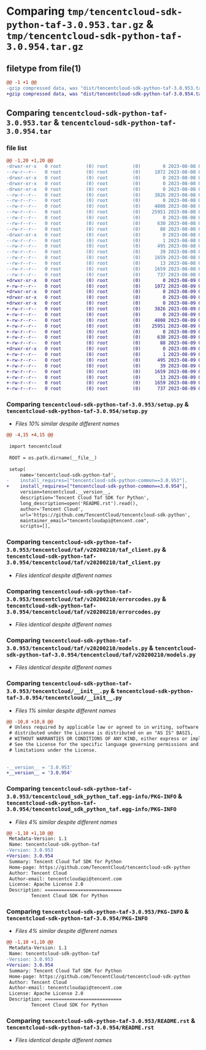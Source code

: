 # Comparing `tmp/tencentcloud-sdk-python-taf-3.0.953.tar.gz` & `tmp/tencentcloud-sdk-python-taf-3.0.954.tar.gz`

## filetype from file(1)

```diff
@@ -1 +1 @@
-gzip compressed data, was "dist/tencentcloud-sdk-python-taf-3.0.953.tar", last modified: Tue Aug  8 00:32:03 2023, max compression
+gzip compressed data, was "dist/tencentcloud-sdk-python-taf-3.0.954.tar", last modified: Wed Aug  9 00:32:13 2023, max compression
```

## Comparing `tencentcloud-sdk-python-taf-3.0.953.tar` & `tencentcloud-sdk-python-taf-3.0.954.tar`

### file list

```diff
@@ -1,20 +1,20 @@
-drwxr-xr-x   0 root         (0) root         (0)        0 2023-08-08 00:32:03.000000 tencentcloud-sdk-python-taf-3.0.953/
--rw-r--r--   0 root         (0) root         (0)     1072 2023-08-08 00:32:03.000000 tencentcloud-sdk-python-taf-3.0.953/setup.py
-drwxr-xr-x   0 root         (0) root         (0)        0 2023-08-08 00:32:03.000000 tencentcloud-sdk-python-taf-3.0.953/tencentcloud/
-drwxr-xr-x   0 root         (0) root         (0)        0 2023-08-08 00:32:03.000000 tencentcloud-sdk-python-taf-3.0.953/tencentcloud/taf/
-drwxr-xr-x   0 root         (0) root         (0)        0 2023-08-08 00:32:03.000000 tencentcloud-sdk-python-taf-3.0.953/tencentcloud/taf/v20200210/
--rw-r--r--   0 root         (0) root         (0)     3826 2023-08-08 00:32:03.000000 tencentcloud-sdk-python-taf-3.0.953/tencentcloud/taf/v20200210/taf_client.py
--rw-r--r--   0 root         (0) root         (0)        0 2023-08-08 00:32:03.000000 tencentcloud-sdk-python-taf-3.0.953/tencentcloud/taf/v20200210/__init__.py
--rw-r--r--   0 root         (0) root         (0)     4808 2023-08-08 00:32:03.000000 tencentcloud-sdk-python-taf-3.0.953/tencentcloud/taf/v20200210/errorcodes.py
--rw-r--r--   0 root         (0) root         (0)    25951 2023-08-08 00:32:03.000000 tencentcloud-sdk-python-taf-3.0.953/tencentcloud/taf/v20200210/models.py
--rw-r--r--   0 root         (0) root         (0)        0 2023-08-08 00:32:03.000000 tencentcloud-sdk-python-taf-3.0.953/tencentcloud/taf/__init__.py
--rw-r--r--   0 root         (0) root         (0)      630 2023-08-08 00:32:03.000000 tencentcloud-sdk-python-taf-3.0.953/tencentcloud/__init__.py
--rw-r--r--   0 root         (0) root         (0)       88 2023-08-08 00:32:03.000000 tencentcloud-sdk-python-taf-3.0.953/setup.cfg
-drwxr-xr-x   0 root         (0) root         (0)        0 2023-08-08 00:32:03.000000 tencentcloud-sdk-python-taf-3.0.953/tencentcloud_sdk_python_taf.egg-info/
--rw-r--r--   0 root         (0) root         (0)        1 2023-08-08 00:32:03.000000 tencentcloud-sdk-python-taf-3.0.953/tencentcloud_sdk_python_taf.egg-info/dependency_links.txt
--rw-r--r--   0 root         (0) root         (0)      495 2023-08-08 00:32:03.000000 tencentcloud-sdk-python-taf-3.0.953/tencentcloud_sdk_python_taf.egg-info/SOURCES.txt
--rw-r--r--   0 root         (0) root         (0)       39 2023-08-08 00:32:03.000000 tencentcloud-sdk-python-taf-3.0.953/tencentcloud_sdk_python_taf.egg-info/requires.txt
--rw-r--r--   0 root         (0) root         (0)     1659 2023-08-08 00:32:03.000000 tencentcloud-sdk-python-taf-3.0.953/tencentcloud_sdk_python_taf.egg-info/PKG-INFO
--rw-r--r--   0 root         (0) root         (0)       13 2023-08-08 00:32:03.000000 tencentcloud-sdk-python-taf-3.0.953/tencentcloud_sdk_python_taf.egg-info/top_level.txt
--rw-r--r--   0 root         (0) root         (0)     1659 2023-08-08 00:32:03.000000 tencentcloud-sdk-python-taf-3.0.953/PKG-INFO
--rw-r--r--   0 root         (0) root         (0)      737 2023-08-08 00:32:03.000000 tencentcloud-sdk-python-taf-3.0.953/README.rst
+drwxr-xr-x   0 root         (0) root         (0)        0 2023-08-09 00:32:13.000000 tencentcloud-sdk-python-taf-3.0.954/
+-rw-r--r--   0 root         (0) root         (0)     1072 2023-08-09 00:32:13.000000 tencentcloud-sdk-python-taf-3.0.954/setup.py
+drwxr-xr-x   0 root         (0) root         (0)        0 2023-08-09 00:32:13.000000 tencentcloud-sdk-python-taf-3.0.954/tencentcloud/
+drwxr-xr-x   0 root         (0) root         (0)        0 2023-08-09 00:32:13.000000 tencentcloud-sdk-python-taf-3.0.954/tencentcloud/taf/
+drwxr-xr-x   0 root         (0) root         (0)        0 2023-08-09 00:32:13.000000 tencentcloud-sdk-python-taf-3.0.954/tencentcloud/taf/v20200210/
+-rw-r--r--   0 root         (0) root         (0)     3826 2023-08-09 00:32:13.000000 tencentcloud-sdk-python-taf-3.0.954/tencentcloud/taf/v20200210/taf_client.py
+-rw-r--r--   0 root         (0) root         (0)        0 2023-08-09 00:32:13.000000 tencentcloud-sdk-python-taf-3.0.954/tencentcloud/taf/v20200210/__init__.py
+-rw-r--r--   0 root         (0) root         (0)     4808 2023-08-09 00:32:13.000000 tencentcloud-sdk-python-taf-3.0.954/tencentcloud/taf/v20200210/errorcodes.py
+-rw-r--r--   0 root         (0) root         (0)    25951 2023-08-09 00:32:13.000000 tencentcloud-sdk-python-taf-3.0.954/tencentcloud/taf/v20200210/models.py
+-rw-r--r--   0 root         (0) root         (0)        0 2023-08-09 00:32:13.000000 tencentcloud-sdk-python-taf-3.0.954/tencentcloud/taf/__init__.py
+-rw-r--r--   0 root         (0) root         (0)      630 2023-08-09 00:32:13.000000 tencentcloud-sdk-python-taf-3.0.954/tencentcloud/__init__.py
+-rw-r--r--   0 root         (0) root         (0)       88 2023-08-09 00:32:13.000000 tencentcloud-sdk-python-taf-3.0.954/setup.cfg
+drwxr-xr-x   0 root         (0) root         (0)        0 2023-08-09 00:32:13.000000 tencentcloud-sdk-python-taf-3.0.954/tencentcloud_sdk_python_taf.egg-info/
+-rw-r--r--   0 root         (0) root         (0)        1 2023-08-09 00:32:13.000000 tencentcloud-sdk-python-taf-3.0.954/tencentcloud_sdk_python_taf.egg-info/dependency_links.txt
+-rw-r--r--   0 root         (0) root         (0)      495 2023-08-09 00:32:13.000000 tencentcloud-sdk-python-taf-3.0.954/tencentcloud_sdk_python_taf.egg-info/SOURCES.txt
+-rw-r--r--   0 root         (0) root         (0)       39 2023-08-09 00:32:13.000000 tencentcloud-sdk-python-taf-3.0.954/tencentcloud_sdk_python_taf.egg-info/requires.txt
+-rw-r--r--   0 root         (0) root         (0)     1659 2023-08-09 00:32:13.000000 tencentcloud-sdk-python-taf-3.0.954/tencentcloud_sdk_python_taf.egg-info/PKG-INFO
+-rw-r--r--   0 root         (0) root         (0)       13 2023-08-09 00:32:13.000000 tencentcloud-sdk-python-taf-3.0.954/tencentcloud_sdk_python_taf.egg-info/top_level.txt
+-rw-r--r--   0 root         (0) root         (0)     1659 2023-08-09 00:32:13.000000 tencentcloud-sdk-python-taf-3.0.954/PKG-INFO
+-rw-r--r--   0 root         (0) root         (0)      737 2023-08-09 00:32:13.000000 tencentcloud-sdk-python-taf-3.0.954/README.rst
```

### Comparing `tencentcloud-sdk-python-taf-3.0.953/setup.py` & `tencentcloud-sdk-python-taf-3.0.954/setup.py`

 * *Files 10% similar despite different names*

```diff
@@ -4,15 +4,15 @@
 
 import tencentcloud
 
 ROOT = os.path.dirname(__file__)
 
 setup(
     name='tencentcloud-sdk-python-taf',
-    install_requires=["tencentcloud-sdk-python-common==3.0.953"],
+    install_requires=["tencentcloud-sdk-python-common==3.0.954"],
     version=tencentcloud.__version__,
     description='Tencent Cloud Taf SDK for Python',
     long_description=open('README.rst').read(),
     author='Tencent Cloud',
     url='https://github.com/TencentCloud/tencentcloud-sdk-python',
     maintainer_email="tencentcloudapi@tencent.com",
     scripts=[],
```

### Comparing `tencentcloud-sdk-python-taf-3.0.953/tencentcloud/taf/v20200210/taf_client.py` & `tencentcloud-sdk-python-taf-3.0.954/tencentcloud/taf/v20200210/taf_client.py`

 * *Files identical despite different names*

### Comparing `tencentcloud-sdk-python-taf-3.0.953/tencentcloud/taf/v20200210/errorcodes.py` & `tencentcloud-sdk-python-taf-3.0.954/tencentcloud/taf/v20200210/errorcodes.py`

 * *Files identical despite different names*

### Comparing `tencentcloud-sdk-python-taf-3.0.953/tencentcloud/taf/v20200210/models.py` & `tencentcloud-sdk-python-taf-3.0.954/tencentcloud/taf/v20200210/models.py`

 * *Files identical despite different names*

### Comparing `tencentcloud-sdk-python-taf-3.0.953/tencentcloud/__init__.py` & `tencentcloud-sdk-python-taf-3.0.954/tencentcloud/__init__.py`

 * *Files 1% similar despite different names*

```diff
@@ -10,8 +10,8 @@
 # Unless required by applicable law or agreed to in writing, software
 # distributed under the License is distributed on an "AS IS" BASIS,
 # WITHOUT WARRANTIES OR CONDITIONS OF ANY KIND, either express or implied.
 # See the License for the specific language governing permissions and
 # limitations under the License.
 
 
-__version__ = '3.0.953'
+__version__ = '3.0.954'
```

### Comparing `tencentcloud-sdk-python-taf-3.0.953/tencentcloud_sdk_python_taf.egg-info/PKG-INFO` & `tencentcloud-sdk-python-taf-3.0.954/tencentcloud_sdk_python_taf.egg-info/PKG-INFO`

 * *Files 4% similar despite different names*

```diff
@@ -1,10 +1,10 @@
 Metadata-Version: 1.1
 Name: tencentcloud-sdk-python-taf
-Version: 3.0.953
+Version: 3.0.954
 Summary: Tencent Cloud Taf SDK for Python
 Home-page: https://github.com/TencentCloud/tencentcloud-sdk-python
 Author: Tencent Cloud
 Author-email: tencentcloudapi@tencent.com
 License: Apache License 2.0
 Description: ============================
         Tencent Cloud SDK for Python
```

### Comparing `tencentcloud-sdk-python-taf-3.0.953/PKG-INFO` & `tencentcloud-sdk-python-taf-3.0.954/PKG-INFO`

 * *Files 4% similar despite different names*

```diff
@@ -1,10 +1,10 @@
 Metadata-Version: 1.1
 Name: tencentcloud-sdk-python-taf
-Version: 3.0.953
+Version: 3.0.954
 Summary: Tencent Cloud Taf SDK for Python
 Home-page: https://github.com/TencentCloud/tencentcloud-sdk-python
 Author: Tencent Cloud
 Author-email: tencentcloudapi@tencent.com
 License: Apache License 2.0
 Description: ============================
         Tencent Cloud SDK for Python
```

### Comparing `tencentcloud-sdk-python-taf-3.0.953/README.rst` & `tencentcloud-sdk-python-taf-3.0.954/README.rst`

 * *Files identical despite different names*


